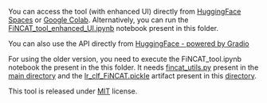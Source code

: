 You can access the tool (with enhanced UI) directly from [HuggingFace Spaces](https://huggingface.co/spaces/sohomghosh/FiNCAT_Financial_Numeral_Claim_Analysis_Tool) or [Google Colab](https://colab.research.google.com/drive/1OEN48pPaEFAXiB972tYjC0Llfo0qrLcN?usp=sharing). Alternatively, you can run the [FiNCAT_tool_enhanced_UI.ipynb](https://github.com/sohomghosh/FiNCAT_Financial_Numeral_Claim_Analysis_Tool/blob/main/tool/FiNCAT_tool_enhanced_UI.ipynb) notebook present in this folder.

You can also use the API directly from [HuggingFace - powered by Gradio](https://hf.space/gradioiframe/sohomghosh/FiNCAT_Financial_Numeral_Claim_Analysis_Tool/api)


For using the older version, you need to execute the FiNCAT_tool.ipynb notebook the present in the this folder. It needs [fincat_utils.py](https://raw.githubusercontent.com/sohomghosh/FiNCAT_Financial_Numeral_Claim_Analysis_Tool/main/fincat_utils.py) present in the [main directory](https://github.com/sohomghosh/FiNCAT_Financial_Numeral_Claim_Analysis_Tool) and the [lr_clf_FiNCAT.pickle](https://raw.githubusercontent.com/sohomghosh/FiNCAT_Financial_Numeral_Claim_Analysis_Tool/main/tool/lr_clf_FiNCAT.pickle) artifact present in this [directory](https://github.com/sohomghosh/FiNCAT_Financial_Numeral_Claim_Analysis_Tool/tree/main/tool).

This tool is released under [MIT](https://github.com/sohomghosh/FiNCAT_Financial_Numeral_Claim_Analysis_Tool/blob/main/tool/LICENSE.txt) license.
